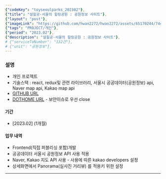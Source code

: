 ```yaml
---
{"codeKey": "toyseoulparks_202302"},
{"title": "설힐공-서울의 힐링공원 : 공원정보 사이트"},
{"layout": "post"},
{"imageLink": "https://github.com/hwan2272/hwan2272/assets/65170244/74cff92a-8f4d-405f-8854-fbfb1026a45b"},
{"tags": "PROJECT/개인"},
{"period": "2023.02"},
{"description": "설힐공-서울의 힐링공원 : 공원정보 사이트"},
# {"serviceToNumber": "132건"},
# {"unit": "공원정보"},
---
```


### 설명

- 개인 프로젝트
- 기술스택 : react, redux및 관련 라이브러리, 서울시 공공데이터(공원정보) api, Naver map api, Kakao map api
- [GITHUB URL](https://github.com/hwan2272/react_seoulparks)
- [DOTHOME URL](http://hwan2272.dothome.co.kr) - 보안이슈로 우선 close

#### 기간

- [2023.02] (1개월)

#### 업무 내역

- Frontend(직접 퍼블리싱 포함)개발
- 공공데이터 서울시 공원정보 API 사용 적용
- Naver, Kakao 지도 API 사용 - 사용에 따른 kakao developers 설정
- 상세화면에서 Panorama(실사진 거리뷰) 를 적용키 위한 설정

---
